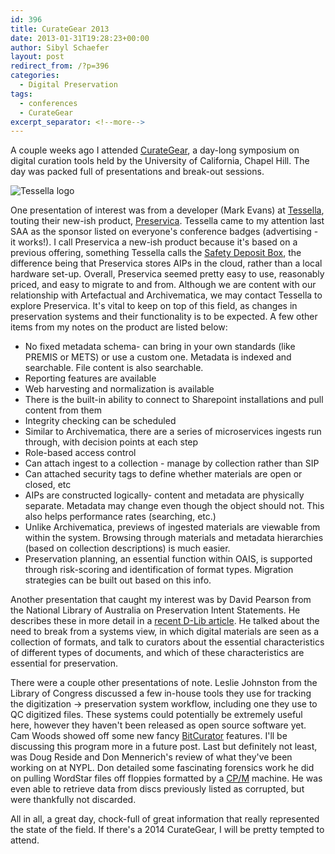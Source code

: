 ```yaml
---
id: 396
title: CurateGear 2013
date: 2013-01-31T19:28:23+00:00
author: Sibyl Schaefer
layout: post
redirect_from: /?p=396
categories:
  - Digital Preservation
tags:
  - conferences
  - CurateGear
excerpt_separator: <!--more-->
---
```

A couple weeks ago I attended [CurateGear](http://sils.unc.edu/events/2012/curategear), a day-long symposium on digital curation tools held by the University of California, Chapel Hill. The day was packed full of presentations and break-out sessions.

![Tessella logo](http://www.digital-preservation.com/wp-content/themes/smarterclinicaltrials/images/logo.png)

One presentation of interest was from a developer (Mark Evans) at [Tessella](http://www.digital-preservation.com/), touting their new-ish product, [Preservica](http://www.digital-preservation.com/solution/preservica/). Tessella came to my attention last SAA as the sponsor listed on everyone's conference badges (advertising - it works!). I call Preservica a new-ish product because it's based on a previous offering, something Tessella calls the [Safety Deposit Box](http://www.digital-preservation.com/solution/safety-deposit-box/), the difference being that Preservica stores AIPs in the cloud, rather than a local hardware set-up. Overall, Preservica seemed pretty easy to use, reasonably priced, and easy to migrate to and from. Although we are content with our relationship with Artefactual and Archivematica, we may contact Tessella to explore Preservica. It's vital to keep on top of this field, as changes in preservation systems and their functionality is to be expected. A few other items from my notes on the product are listed below:<!--more-->

* No fixed metadata schema- can bring in your own standards (like PREMIS or METS) or use a custom one. Metadata is indexed and searchable. File content is also searchable.
* Reporting features are available
* Web harvesting and normalization is available
* There is the built-in ability to connect to Sharepoint installations and pull content from them
* Integrity checking can be scheduled
* Similar to Archivematica, there are a series of microservices ingests run through, with decision points at each step
* Role-based access control
* Can attach ingest to a collection - manage by collection rather than SIP
* Can attached security tags to define whether materials are open or closed, etc
* AIPs are constructed logically- content and metadata are physically separate. Metadata may change even though the object should not. This also helps performance rates (searching, etc.)
* Unlike Archivematica, previews of ingested materials are viewable from within the system. Browsing through materials and metadata hierarchies (based on collection descriptions) is much easier.
* Preservation planning, an essential function within OAIS, is supported through risk-scoring and identification of format types. Migration strategies can be built out based on this info.

Another presentation that caught my interest was by David Pearson from the National Library of Australia on Preservation Intent Statements. He describes these in more detail in a [recent D-Lib article](http://www.dlib.org/dlib/january13/webb/01webb.html). He talked about the need to break from a systems view, in which digital materials are seen as a collection of formats, and talk to curators about the essential characteristics of different types of documents, and which of these characteristics are essential for preservation.

There were a couple other presentations of note. Leslie Johnston from the Library of Congress discussed a few in-house tools they use for tracking the digitization -> preservation system workflow, including one they use to QC digitized files. These systems could potentially be extremely useful here, however they haven't been released as open source software yet. Cam Woods showed off some new fancy [BitCurator](http://www.bitcurator.net/) features. I'll be discussing this program more in a future post. Last but definitely not least, was Doug Reside and Don Mennerich's review of what they've been working on at NYPL. Don detailed some fascinating forensics work he did on pulling WordStar files off floppies formatted by a [CP/M](http://www.computerworld.com/s/article/9129459/Gone_but_not_forgotten_10_operating_systems_the_world_left_behind#cpm) machine. He was even able to retrieve data from discs previously listed as corrupted, but were thankfully not discarded.

All in all, a great day, chock-full of great information that really represented the state of the field. If there's a 2014 CurateGear, I will be pretty tempted to attend.
